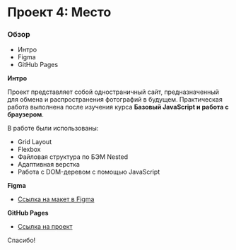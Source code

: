 # Проект 4: Место

### Обзор
* Интро
* Figma
* GitHub Pages

**Интро**

Проект представляет собой одностраничный сайт, предназначенный для обмена и распространения фотографий в будущем. Практическая работа выполнена после изучения курса **Базовый JavaScript и работа с браузером**. 

В работе были использованы:
* Grid Layout
* Flexbox
* Файловая структура по БЭМ Nested
* Адаптивная верстка
* Работа с DOM-деревом с помощью JavaScript

**Figma**

* [Ссылка на макет в Figma](https://www.figma.com/file/2cn9N9jSkmxD84oJik7xL7/JavaScript.-Sprint-4?node-id=0%3A1)

**GitHub Pages**

* [Ссылка на проект](https://dizhukova.github.io/mesto/)

Спасибо!
